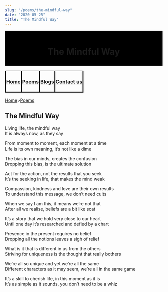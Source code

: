 ```yaml
---
slug: "/poems/the-mindful-way"
date: "2020-05-25"
title: "The Mindful Way"
---
```

<div style="background-color:#000000; text-align:center; vertical-align: middle; padding:10px 0;text-color:black">
<h1>The Mindful Way</h1>
</div>

<div style="background-color:#ffgggg; text-align:center; vertical-align: middle; padding:0px 0;text-color:black">
<style type="text/css">
.tg  {border-collapse:collapse;border-spacing:0;}
.tg td{border-color:black;border-style:solid;border-width:1px;overflow:hidden;padding:1px 1px;word-break:normal;}
.tg th{border-color:black;border-style:solid;overflow:hidden;padding:1px 1px;word-break:normal;}
.tg .tg-0lax{text-align:center;vertical-align:top}
</style>
<table class="tg">
<thead>
  <tr>
    <th class="tg-0lax"><h4><a href= "/">Home</a></h4></th>
    <th class="tg-0lax"><h4><a href= "/poems">Poems</a></h4></th>
    <th class="tg-0lax"><h4><a href= "/blogs">Blogs</a></h4></th>
    <th class="tg-0lax"><h4><a href ="/contact-us">Contact us</a></h4></th>
  </tr>
</thead>
</table>
</div>

[Home](/)>[Poems](/poems)

## The Mindful Way

Living life, the mindful way <br>
It is always now, as they say

From moment to moment, each moment at a time<br>
Life is its own meaning, it’s not like a dime

The bias in our minds, creates the confusion<br>
Dropping this bias, is the ultimate solution

Act for the action, not the results that you seek<br>
It’s the seeking in life, that makes the mind weak

Compassion, kindness and love are their own results<br>
To understand this message, we don’t need cults

When we say I am this, it means we’re not that<br>
After all we realise, beliefs are a bit like scat

It’s a story that we hold very close to our heart<br>
Until one day it’s researched and defied by a chart

Presence in the present requires no belief<br>
Dropping all the notions leaves a sigh of relief

What is it that is different in us from the others<br>
Striving for uniqueness is the thought that really bothers

We’re all so unique and yet we’re all the same<br>
Different characters as it may seem, we’re all in the same game

It’s a skill to cherish life, in this moment as it is<br>
It’s as simple as it sounds, you don’t need to be a whiz
